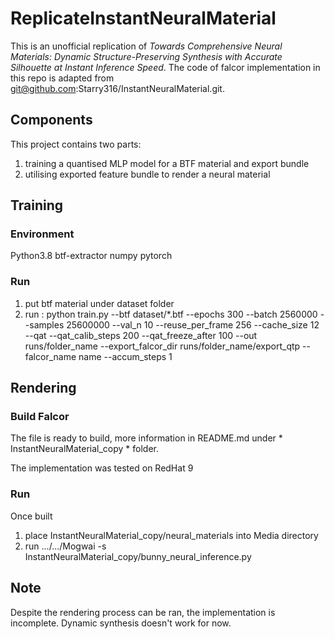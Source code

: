 # ReplicateInstantNeuralMaterial
This is an unofficial replication of *Towards Comprehensive Neural Materials: Dynamic Structure-Preserving Synthesis with Accurate Silhouette at Instant Inference Speed*. The code of falcor implementation in this repo is adapted from git@github.com:Starry316/InstantNeuralMaterial.git.

## Components
This project contains two parts: 
1. training a quantised MLP model for a BTF material and export bundle
2. utilising exported feature bundle to render a neural material
## Training
###	Environment
Python3.8
btf-extractor
numpy
pytorch
### Run
1. put btf material under dataset folder 
2. run : python train.py --btf dataset/*.btf --epochs 300 --batch 2560000 --samples 25600000 --val_n 10 --reuse_per_frame 256 --cache_size 12 --qat --qat_calib_steps 200 --qat_freeze_after 100 --out runs/folder_name  --export_falcor_dir runs/folder_name/export_qtp --falcor_name name --accum_steps 1

## Rendering
### Build Falcor
The file is ready to build, more information in README.md under * InstantNeuralMaterial_copy * folder.

The implementation was tested on RedHat 9
### Run
Once built
1. place InstantNeuralMaterial_copy/neural_materials into Media directory
2. run .../.../Mogwai -s InstantNeuralMaterial_copy/bunny_neural_inference.py

## Note
Despite the rendering process can be ran, the implementation is incomplete. Dynamic synthesis doesn't work for now.
